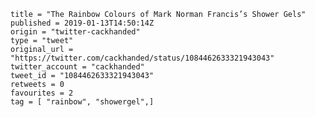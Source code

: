 ```
title = "The Rainbow Colours of Mark Norman Francis’s Shower Gels"
published = 2019-01-13T14:50:14Z
origin = "twitter-cackhanded"
type = "tweet"
original_url = "https://twitter.com/cackhanded/status/1084462633321943043"
twitter_account = "cackhanded"
tweet_id = "1084462633321943043"
retweets = 0
favourites = 2
tag = [ "rainbow", "showergel",]
```

<p class='image'><img src='https://mnf.m17s.net/2019/01/13/DwzI-udWwAAw-t1.jpg' alt=''></p>

